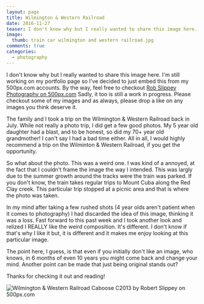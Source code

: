 ```yaml
---
layout: page
title: Wilmington & Western Railroad
date: 2016-11-27
teaser: I don't know why but I really wanted to share this image here...
image:
  thumb: train car wilmington and western railroad.jpg
comments: true
categories:
  - photography
---
```

I don't know why but I really wanted to share this image here. I'm still working on my portfolio page so I've decided to just embed this from my 500px.com accounts. By the way, feel free to checkout [Rob Slippey Photography on 500px.com](https://500px.com/robslippey) Sadly, it too is still a work in progress. Please checkout some of my images and as always, please drop a like on any images you think deserve it.

The family and I took a trip on the Wilmington & Western Railroad back in July. While not really a photo trip, I did get a few good photos. My 5 year old daughter had a blast, and to be honest, so did my 70+ year old grandmother! I can't say I had a bad time either. All in all, I would highly recommend a trip on the Wilminton & Western Railroad, if you get the opportunity.

So what about the photo. This was a weird one. I was kind of a annoyed, at the fact that I couldn't frame the image the way I intended. This was largly due to the summer growth around the tracks were the train was parked. If you don't know, the train takes regular trips to Mount Cuba along the Red Clay creek. This particular trip stopped at a picnic area and that is where the photo was taken.

In my mind after taking a few rushed shots (4 year olds aren't patient when it comes to photography) I had discarded the idea of this image, thinking it was a loss. Fast forward to this past week and I took another look and relized I REALLY like the weird composition. It's different. I don't know if that's why I like it but, it is different and it makes me enjoy looking at this particular image.

The point here, I guess, is that even if you initially don't like an image, who knows, in 6 months of even 10 years you might come back and change your mind. Another point can be made that just being original stands out?

Thanks for checking it out and reading!

<div class='pixels-photo'>
  <p>
    <img src='https://drscdn.500px.org/photo/184662965/m%3D900/21287445f3b142c0d517e671338c65e9' alt='Wilmington & Western Railroad Caboose C2013 by Robert Slippey on 500px.com'>
  </p>
  <a href='https://500px.com/photo/184662965/wilmington-western-railroad-caboose-c2013-by-robert-slippey' alt='Wilmington & Western Railroad Caboose C2013 by Robert Slippey on 500px.com'></a>
</div>
<script type='text/javascript' src='https://500px.com/embed.js'></script>
